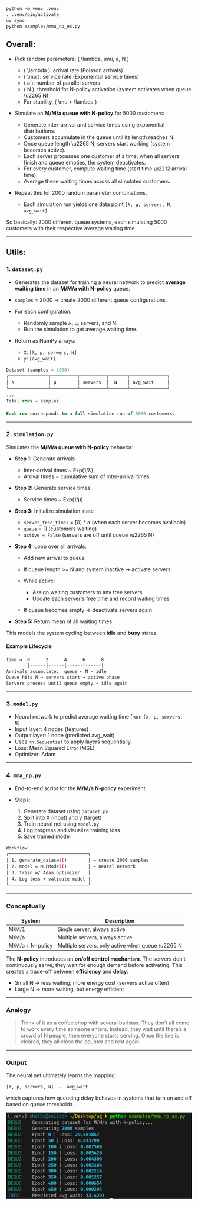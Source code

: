 ```
python -m venv .venv
. .venv/bin/activate
uv sync
python examples/mma_np_ex.py
```


## Overall:

* Pick random parameters: ( \lambda, \mu, a, N )

  * ( \lambda ): arrival rate (Poisson arrivals)
  * ( \mu ): service rate (Exponential service times)
  * ( a ): number of parallel servers
  * ( N ): threshold for N-policy activation (system activates when queue \u2265 N)
  * For stability, ( \mu > \lambda )

* Simulate an **M/M/a queue with N-policy** for 5000 customers:

  * Generate inter-arrival and service times using exponential distributions.
  * Customers accumulate in the queue until its length reaches N.
  * Once queue length \u2265 N, servers start working (system becomes active).
  * Each server processes one customer at a time; when all servers finish and queue empties, the system deactivates.
  * For every customer, compute waiting time (start time \u2212 arrival time).
  * Average these waiting times across all simulated customers.

* Repeat this for 2000 random parameter combinations.

  * Each simulation run yields one data point `[λ, μ, servers, N, avg_wait]`.

So basically: 2000 different queue systems, each simulating 5000 customers with their respective average waiting time.

---

## Utils:

### 1. `dataset.py`

* Generates the dataset for training a neural network to predict **average waiting time** in an **M/M/a with N-policy** queue.
* `samples` = 2000 → create 2000 different queue configurations.
* For each configuration:

  * Randomly sample λ, μ, servers, and N.
  * Run the simulation to get average waiting time.
* Return as NumPy arrays:

  * `X`: `[λ, μ, servers, N]`
  * `y`: `[avg_wait]`

```sql
Dataset (samples = 2000)
┌───────────────┬──────────┬──────────┬───────┬──────────────┐
│ λ             │ μ        │ servers  │  N    │ avg_wait     │
└───────────────┴──────────┴──────────┴───────┴──────────────┘
...
Total rows = samples

Each row corresponds to a full simulation run of 5000 customers.
```

---

### 2. `simulation.py`

Simulates the **M/M/a queue with N-policy** behavior:

* **Step 1:** Generate arrivals

  * Inter-arrival times ~ Exp(1/λ)
  * Arrival times = cumulative sum of inter-arrival times
* **Step 2:** Generate service times

  * Service times ~ Exp(1/μ)
* **Step 3:** Initialize simulation state

  * `server_free_times` = [0] * a (when each server becomes available)
  * `queue` = [] (customers waiting)
  * `active = False` (servers are off until queue \u2265 N)
* **Step 4:** Loop over all arrivals:

  * Add new arrival to queue
  * If queue length >= N and system inactive → activate servers
  * While active:

    * Assign waiting customers to any free servers
    * Update each server's free time and record waiting times
  * If queue becomes empty → deactivate servers again
* **Step 5:** Return mean of all waiting times.

This models the system cycling between **idle** and **busy** states.

#### Example Lifecycle

```
Time →  0      2      4      6      8
        |------|------|------|------|
Arrivals accumulate:  queue < N → idle
Queue hits N → servers start → active phase
Servers process until queue empty → idle again
```

---

### 3. `model.py`

* Neural network to predict average waiting time from `[λ, μ, servers, N]`.
* Input layer: 4 nodes (features)
* Output layer: 1 node (predicted avg_wait)
* Uses `nn.Sequential` to apply layers sequentially.
* Loss: Mean Squared Error (MSE)
* Optimizer: Adam

---

### 4. `mma_np.py`

* End-to-end script for the **M/M/a N-policy** experiment.
* Steps:

  1. Generate dataset using `dataset.py`
  2. Split into X (input) and y (target)
  3. Train neural net using `model.py`
  4. Log progress and visualize training loss
  5. Save trained model

```bash
Workflow
┌──────────────────────────────┐
│ 1. generate_dataset()        │ → create 2000 samples
│ 2. model = MLPModel()        │ → neural network
│ 3. Train w/ Adam optimizer   │
│ 4. Log loss + validate model │
└──────────────────────────────┘
```

---

### Conceptually

| System           | Description                                       |
| ---------------- | ------------------------------------------------- |
| M/M/1            | Single server, always active                      |
| M/M/a            | Multiple servers, always active                   |
| M/M/a + N-policy | Multiple servers, only active when queue \u2265 N |

The **N-policy** introduces an **on/off control mechanism**. The servers don’t continuously serve; they wait for enough demand before activating. This creates a trade-off between **efficiency** and **delay**:

* Small N → less waiting, more energy cost (servers active often)
* Large N → more waiting, but energy efficient

---

### Analogy

> Think of it as a coffee shop with several baristas. They don’t all come to work every time someone enters. Instead, they wait until there’s a crowd of N people, then everyone starts serving. Once the line is cleared, they all close the counter and rest again.

---

### Output

The neural net ultimately learns the mapping:

```
[λ, μ, servers, N]  →  avg_wait
```

which captures how queueing delay behaves in systems that turn on and off based on queue thresholds.

![alt text](image-1.png)